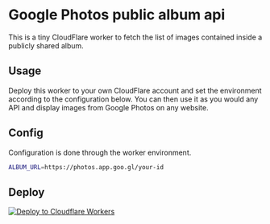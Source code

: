 # Google Photos public album api

This is a tiny CloudFlare worker to fetch the list of images contained inside a publicly shared album.

## Usage

Deploy this worker to your own CloudFlare account and set the environment according to the configuration below.
You can then use it as you would any API and display images from Google Photos on any website.

## Config

Configuration is done through the worker environment.

```sh
ALBUM_URL=https://photos.app.goo.gl/your-id
```

## Deploy

[![Deploy to Cloudflare Workers](https://deploy.workers.cloudflare.com/button)](https://deploy.workers.cloudflare.com/?url=https://github.com/marier-nico/google-photos-public-album-api)
